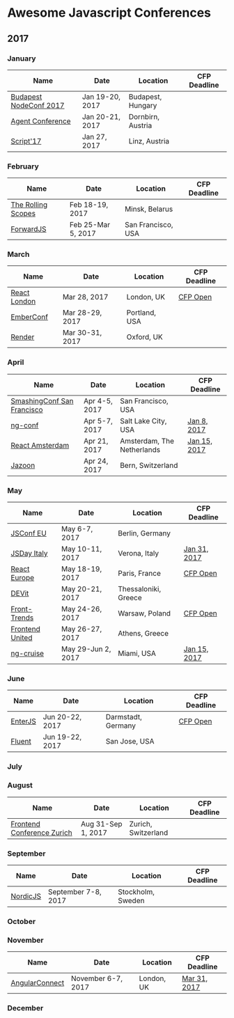 # Awesome Javascript Conferences

## 2017

### January


| Name  | Date | Location | CFP Deadline |
| ------------- | ------------- | ------------- | ------------- |
| [Budapest NodeConf 2017](https://nodeconf.risingstack.com/) | Jan 19-20, 2017 | Budapest, Hungary ||
| [Agent Conference](http://agent.sh/) | Jan 20-21, 2017 | Dornbirn, Austria ||
| [Script'17](https://scriptconf.org/) | Jan 27, 2017 | Linz, Austria ||

### February


| Name  | Date | Location | CFP Deadline |
| ------------- | ------------- | ------------- | ------------- |
| [The Rolling Scopes](https://2017.conf.rollingscopes.com/) | Feb 18-19, 2017 | Minsk, Belarus ||
| [ForwardJS](https://forwardjs.com/) | Feb 25-Mar 5, 2017 | San Francisco, USA ||

### March

| Name  | Date | Location | CFP Deadline |
| ------------- | ------------- | ------------- | ------------- |
| [React London](https://react.london/) | Mar 28, 2017 | London, UK | [CFP Open](https://www.papercall.io/reactlondon2017) |
| [EmberConf](http://emberconf.com/) | Mar 28-29, 2017 | Portland, USA ||
| [Render](http://2017.render-conf.com/) | Mar 30-31, 2017 | Oxford, UK ||


### April

| Name  | Date | Location | CFP Deadline |
| ------------- | ------------- | ------------- | ------------- |
| [SmashingConf San Francisco](https://smashingconf.com/) | Apr 4-5, 2017 | San Francisco, USA ||
| [ng-conf](https://www.ng-conf.org/) | Apr 5-7, 2017 | Salt Lake City, USA | [Jan 8, 2017](https://docs.google.com/a/jetbrains.com/forms/d/e/1FAIpQLSczS80cXgTPVyUckda6fRjwiJNZsQUtg0o52gLMGa9l_q5qgw/viewform?c=0&w=1)| 
| [React Amsterdam](https://react.amsterdam) | Apr 21, 2017 | Amsterdam, The Netherlands | [Jan 15, 2017](https://goo.gl/forms/hlHKecnwQKK84BRE2) |
| [Jazoon](http://jazoon.com/) | Apr 24, 2017 | Bern, Switzerland ||


### May

| Name  | Date | Location | CFP Deadline |
| ------------- | ------------- | ------------- | ------------- |
| [JSConf EU](http://2017.jsconf.eu/) | May 6-7, 2017 | Berlin, Germany ||
| [JSDay Italy](http://2017.jsday.it/) | May 10-11, 2017 | Verona, Italy | [Jan 31, 2017](http://cfp.jsday.it/)|
| [React Europe](https://www.react-europe.org/) | May 18-19, 2017 | Paris, France |[CFP Open](https://checkout.eventlama.com/#/events/reacteurope-2017/cfp)| 
| [DEVit](http://devitconf.org) | May 20-21, 2017 | Thessaloniki, Greece ||
| [Front-Trends](https://2017.front-trends.com/) | May 24-26, 2017 | Warsaw, Poland |[CFP Open](https://2017.front-trends.com/speaking-at-front-trends/) |
| [Frontend United](http://frontendunited.org/) | May 26-27, 2017 | Athens, Greece ||
| [ng-cruise](https://ngcruise.com/) | May 29-Jun 2, 2017 | Miami, USA | [Jan 15, 2017](https://docs.google.com/a/jetbrains.com/forms/d/e/1FAIpQLSd0Knvu5Ulp6lpEpfx337eFWQmrXwrLzE7ucf4TnTL9fuE6_g/viewform?c=0&w=1&usp=send_form)| 


### June 

| Name  | Date | Location | CFP Deadline |
| ------------- | ------------- | ------------- | ------------- |
| [EnterJS](https://www.enterjs.de/) | Jun 20-22, 2017 | Darmstadt, Germany |[CFP Open](https://www.enterjs.de/call-for-proposals)|
| [Fluent](http://conferences.oreilly.com/fluent) | Jun 19-22, 2017 | San Jose, USA ||


### July

### August

| Name  | Date | Location | CFP Deadline |
| ------------- | ------------- | ------------- | ------------- |
| [Frontend Conference Zurich](https://frontendconf.ch/) | Aug 31-Sep 1, 2017 | Zurich, Switzerland ||


### September

| Name  | Date | Location | CFP Deadline |
| ------------- | ------------- | ------------- | ------------- |
| [NordicJS](http://nordicjs.com/) | September 7-8, 2017 | Stockholm, Sweden ||

### October

### November

| Name  | Date | Location | CFP Deadline |
| ------------- | ------------- | ------------- | ------------- |
| [AngularConnect](http://angularconnect.com/) | November 6-7, 2017 | London, UK |[Mar 31, 2017](https://docs.google.com/a/jetbrains.com/forms/d/e/1FAIpQLSf0k8_jtSjvFcX3rhKVEF26eC4NCXVctlQDeztVxqXjCy9RnA/viewform)| 

### December

